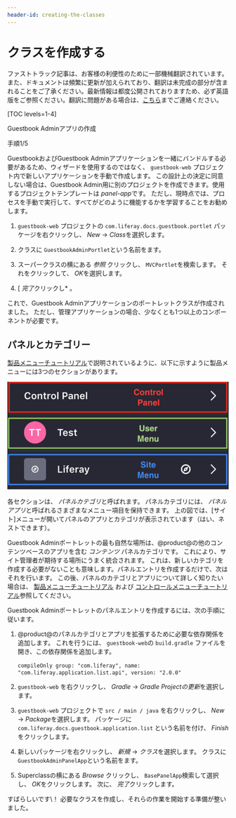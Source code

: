 ```yaml
---
header-id: creating-the-classes
---
```


# クラスを作成する

<p class="alert alert-info"><span class="wysiwyg-color-blue120">ファストトラック記事は、お客様の利便性のために一部機械翻訳されています。また、ドキュメントは頻繁に更新が加えられており、翻訳は未完成の部分が含まれることをご了承ください。最新情報は都度公開されておりますため、必ず英語版をご参照ください。翻訳に問題がある場合は、<a href="mailto:support-content-jp@liferay.com">こちら</a>までご連絡ください。</span></p>

[TOC levels=1-4]

<div class="learn-path-step row">
    <p id="stepTitle">Guestbook Adminアプリの作成</p><p>手順1/5</p>
</div>

GuestbookおよびGuestbook Adminアプリケーションを一緒にバンドルする必要があるため、ウィザードを使用するのではなく、 `guestbook-web` プロジェクト内で新しいアプリケーションを手動で作成します。 この設計上の決定に同意しない場合は、Guestbook Admin用に別のプロジェクトを作成できます。使用するプロジェクトテンプレートは *panel-app*です。 ただし、現時点では、プロセスを手動で実行して、すべてがどのように機能するかを学習することをお勧めします。

1.  `guestbook-web` プロジェクトの `com.liferay.docs.guestbook.portlet` パッケージを右クリックし、 *New* → *Class*を選択します。

2.  クラスに `GuestbookAdminPortlet`という名前を</code>ます。

3.  スーパークラスの横にある *参照* クリックし、 `MVCPortlet`を検索します。 それをクリックして、 *OK*を選択します。

4.  [ *完了*クリックし* 。</p></li> </ol>

これで、Guestbook Adminアプリケーションのポートレットクラスが作成されました。 ただし、管理アプリケーションの場合、少なくとも1つ以上のコンポーネントが必要です。

## パネルとカテゴリー

[製品メニューチュートリアル](/docs/7-1/tutorials/-/knowledge_base/t/customizing-the-product-menu)で説明されているように、以下に示すように製品メニューには3つのセクションがあります。

![図1：製品メニューは、コントロールパネル、ユーザーメニュー、およびサイトメニューの3つのセクションに分かれています。](../../../images/product-menu-parts.png)

各セクションは、 *パネルカテゴリ*と呼ばれます。 パネルカテゴリには、 *パネルアプリ*と呼ばれるさまざまなメニュー項目を保持できます。 上の図では、[サイト]メニューが開いてパネルのアプリとカテゴリが表示されています（はい、ネストできます）。

Guestbook Adminポートレットの最も自然な場所は、@product@の他のコンテンツベースのアプリを含む *コンテンツ* パネルカテゴリです。 これにより、サイト管理者が期待する場所にうまく統合されます。 これは、新しいカテゴリを作成する必要がないことも意味します。パネルエントリを作成するだけで、次はそれを行います。 この後、パネルのカテゴリとアプリについて詳しく知りたい場合は、 [製品メニューチュートリアル](/docs/7-1/tutorials/-/knowledge_base/t/customizing-the-product-menu) および [コントロールメニューチュートリアル](/docs/7-1/tutorials/-/knowledge_base/t/customizing-the-control-menu)参照してください。

Guestbook Adminポートレットのパネルエントリを作成するには、次の手順に従います。

1.  @product@のパネルカテゴリとアプリを拡張するために必要な依存関係を追加します。 これを行うには、 `guestbook-web`の `build.gradle` ファイルを開き、この依存関係を追加します。
   
        compileOnly group: "com.liferay", name: "com.liferay.application.list.api", version: "2.0.0"

2.  `guestbook-web` を右クリックし、 *Gradle* → *Gradle Projectの更新*を選択します。

3.  `guestbook-web` プロジェクトで `src / main / java` を右クリックし、 *New* → *Package*を選択します。 パッケージに `com.liferay.docs.guestbook.application.list` という名前を付け、 *Finish*をクリックします。

4.  新しいパッケージを右クリックし、 *新規* → *クラス*を選択します。 クラスに `GuestbookAdminPanelApp`という名前を</code>ます。

5.  Superclassの横にある *Browse* クリックし、 `BasePanelApp`検索して選択し、 *OK*をクリックします。 次に、 *完了*クリックします。

すばらしいです\！ 必要なクラスを作成し、それらの作業を開始する準備が整いました。
